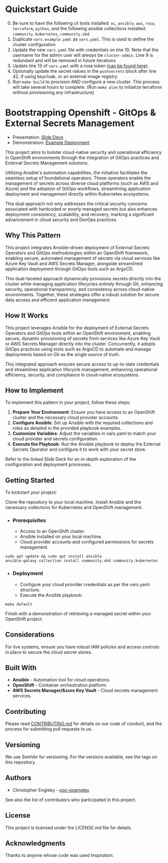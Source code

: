 # Quickstart Guide

0. Be sure to have the following cli tools installed: `oc`, `ansible`, `aws`, `rosa`, `terraform`, `python`, and the following ansible collections installed: `community.kubernetes`, `community.okd`
1. Duplicate `vars.example.yaml` as `vars.yaml`. This is used to define the cluster configuration
2. Update the new `vars.yaml` file with credentials on line 10.  Note that the username for the admin user will *always* be `cluster-admin`. Line 9 is redundant and will be removed in future iterations
3. Update line 13 of `vars.yaml` with a rosa token ([can be found here](https://console.redhat.com/openshift/token/rosa)).
4. Optionally update the secret values in the `pushsecrets` block after line 42, if using keycloak, or an external image registry
5. Run `make build` to provision AND configure a new cluster.  This process will take several hours to complete.  (Run `make plan` to initialize terraform without provisioning any infrastructure)
# Bootstrapping Openshift - GitOps & External Secrets Management

- Presentation: [Slide Deck](https://docs.google.com/presentation/d/1NAMgU_SqTCjSY3XRqQJFdizHI6EJbvp6Cvk6zzDKinc/view)
- Demonstration: [Example Deployment](https://www.youtube.com/)

This project aims to bolster cloud-native security and operational efficiency in OpenShift environments through the integration of GitOps practices and External Secrets Management solutions. 

Utilizing Ansible's automation capabilities, the initiative facilitates the seamless setup of foundational operators. These operators enable the management of secrets across diverse cloud platforms (such as AWS and Azure) and the adoption of GitOps workflows, streamlining application deployment and management directly within Kubernetes ecosystems. 

This dual approach not only addresses the critical security concerns associated with hardcoded or poorly managed secrets but also enhances deployment consistency, scalability, and recovery, marking a significant advancement in cloud security and DevOps practices.

## Why This Pattern

This project integrates Ansible-driven deployment of External Secrets Operators and GitOps methodologies within an OpenShift framework, enabling secure, automated management of secrets via cloud services like Azure Key Vault and AWS Secrets Manager, alongside streamlined application deployment through GitOps tools such as ArgoCD. 

This dual-faceted approach dynamically provisions secrets directly into the cluster while managing application lifecycles entirely through Git, enhancing security, operational transparency, and consistency across cloud-native environments. Together, these strategies offer a robust solution for secure data access and efficient application management.

## How It Works

This project leverages Ansible for the deployment of External Secrets Operators and GitOps tools within an OpenShift environment, enabling secure, dynamic provisioning of secrets from services like Azure Key Vault or AWS Secrets Manager directly into the cluster. Concurrently, it adopts GitOps practices using tools such as ArgoCD to automate and manage deployments based on Git as the single source of truth. 

This integrated approach ensures secure access to up-to-date credentials and streamlines application lifecycle management, enhancing operational efficiency, security, and compliance in cloud-native ecosystems.

## How to Implement

To implement this pattern in your project, follow these steps:

1. **Prepare Your Environment**: Ensure you have access to an OpenShift cluster and the necessary cloud provider accounts.
2. **Configure Ansible**: Set up Ansible with the required collections and roles as detailed in the provided playbook examples.
3. **Customize Variables**: Adjust the variables in vars.yaml to match your cloud provider and secrets configuration.
4. **Execute the Playbook**: Run the Ansible playbook to deploy the External Secrets Operator and configure it to work with your secret store.

Refer to the linked Slide Deck for an in-depth exploration of the configuration and deployment processes.

## Getting Started

To kickstart your project:

Clone the repository to your local machine.
Install Ansible and the necessary collections for Kubernetes and OpenShift management.

- ### Prerequisites

    - Access to an OpenShift cluster.
    - Ansible installed on your local machine.
    - Cloud provider accounts and configured permissions for secrets management.

```
sudo apt update && sudo apt install ansible
ansible-galaxy collection install community.okd community.kubernetes
```

- ### Deployment

    - Configure your cloud provider credentials as per the vars.yaml structure.
    - Execute the Ansible playbook:

```
make default
```

Finish with a demonstration of retrieving a managed secret within your OpenShift project.

## Considerations

For live systems, ensure you have robust IAM policies and access controls in place to secure the cloud secret stores.

## Built With

- **Ansible** - Automation tool for cloud operations.
- **OpenShift** - Container orchestration platform.
- **AWS Secrets Manager/Azure Key Vault** - Cloud secrets management services.

## Contributing

Please read [CONTRIBUTING.md](https://github.com/poc-examples/demo-repo-base/blob/main/CONTRIBUTING.md) for details on our code of conduct, and the process for submitting pull requests to us.

## Versioning

We use SemVer for versioning. For the versions available, see the tags on this repository.

## Authors

- Christopher Engleby - [poc-examples](https://github.com/poc-examples)

See also the list of contributors who participated in this project.

## License

This project is licensed under the LICENSE.md file for details.

## Acknowledgments

Thanks to anyone whose code was used Inspiration.
